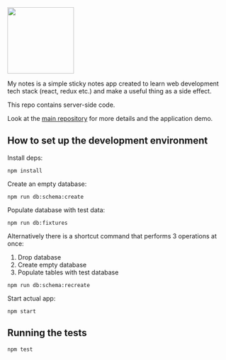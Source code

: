 <img src="https://raw.githubusercontent.com/talkrz/mynotes-server/master/docs/logo.png" width="150">

My notes is a simple sticky notes app created to learn web development tech
stack (react, redux etc.) and make a useful thing as a side effect.

This repo contains server-side code.

Look at the [main repository](https://github.com/talkrz/mynotes) for more
details and the application demo.

## How to set up the development environment

Install deps:
```
npm install
```

Create an empty database:
```
npm run db:schema:create
```

Populate database with test data:
```
npm run db:fixtures
```

Alternatively there is a shortcut command that performs 3 operations at once:
 1. Drop database
 2. Create empty database
 3. Populate tables with test database

```
npm run db:schema:recreate
```

Start actual app:
```
npm start
```

## Running the tests
```
npm test
```
